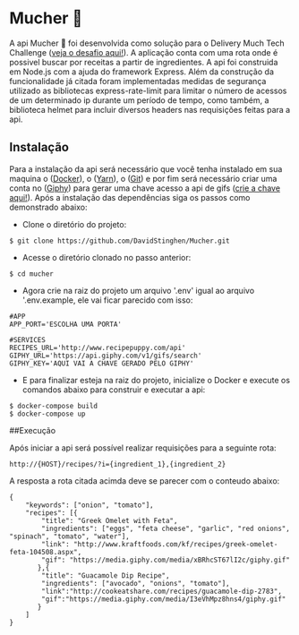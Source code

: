 # Mucher :taco:

A api Mucher :taco: foi desenvolvida como solução para o Delivery Much Tech Challenge ([veja o desafio aqui!](https://github.com/delivery-much/challenge)). A aplicação conta com uma rota onde é possivel buscar por receitas a partir de ingredientes. A api foi construida em Node.js com a ajuda do framework Express.
Além da construção da funcionalidade já citada foram implementadas medidas de segurança utilizado as bibliotecas express-rate-limit para limitar o número de acessos de um determinado ip durante um período de tempo, como também, a biblioteca helmet para incluir diversos headers nas requisições feitas para a api.

## Instalação

Para a instalação da api será necessário que você tenha instalado em sua maquina o ([Docker](https://docs.docker.com/get-docker/)), o ([Yarn](https://classic.yarnpkg.com/en/docs/install/#windows-stable)), o ([Git](https://git-scm.com/downloads)) e por fim será necessário criar uma conta no ([Giphy](https://developers.giphy.com/)) para gerar uma chave acesso a api de gifs ([crie a chave aqui!](https://developers.giphy.com/dashboard/)). Após a instalação das dependências siga os passos como demonstrado abaixo:

- Clone o diretório do projeto:
```
$ git clone https://github.com/DavidStinghen/Mucher.git
```

- Acesse o diretório clonado no passo anterior:
```
$ cd mucher
```

- Agora crie na raiz do projeto um arquivo '.env' igual ao arquivo '.env.example, ele vai ficar parecido com isso:
```
#APP
APP_PORT='ESCOLHA UMA PORTA'

#SERVICES
RECIPES_URL='http://www.recipepuppy.com/api'
GIPHY_URL='https://api.giphy.com/v1/gifs/search'
GIPHY_KEY='AQUI VAI A CHAVE GERADO PELO GIPHY'
```

- E para finalizar esteja na raiz do projeto, inicialize o Docker e execute os comandos abaixo para construir e executar a api:
```
$ docker-compose build
$ docker-compose up
```

##Execução

Após iniciar a api será possível realizar requisições para a seguinte rota:
```
http://{HOST}/recipes/?i={ingredient_1},{ingredient_2}
```

A resposta a rota citada acimda deve se parecer com o conteudo abaixo:
```
{
	"keywords": ["onion", "tomato"],
	"recipes": [{
		"title": "Greek Omelet with Feta",
		"ingredients": ["eggs", "feta cheese", "garlic", "red onions", "spinach", "tomato", "water"],
		"link": "http://www.kraftfoods.com/kf/recipes/greek-omelet-feta-104508.aspx",
		"gif": "https://media.giphy.com/media/xBRhcST67lI2c/giphy.gif"
	   },{
		"title": "Guacamole Dip Recipe",
		"ingredients": ["avocado", "onions", "tomato"],
		"link":"http://cookeatshare.com/recipes/guacamole-dip-2783",
		"gif":"https://media.giphy.com/media/I3eVhMpz8hns4/giphy.gif"
	   }
	]
}
```
